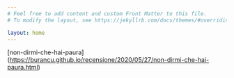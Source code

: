 ```yaml
---
# Feel free to add content and custom Front Matter to this file.
# To modify the layout, see https://jekyllrb.com/docs/themes/#overriding-theme-defaults

layout: home
---
```


[non-dirmi-che-hai-paura] (https://burancu.github.io/recensione/2020/05/27/non-dirmi-che-hai-paura.html)